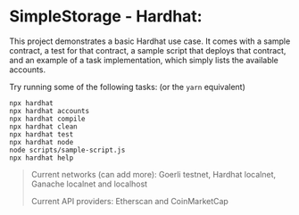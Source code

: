 # SimpleStorage - Hardhat:

This project demonstrates a basic Hardhat use case. It comes with a sample contract, a test for that contract, a sample script that deploys that contract, and an example of a task implementation, which simply lists the available accounts.

Try running some of the following tasks: (or the `yarn` equivalent)

```shell
npx hardhat
npx hardhat accounts
npx hardhat compile
npx hardhat clean
npx hardhat test
npx hardhat node
node scripts/sample-script.js
npx hardhat help
```

>Current networks (can add more): Goerli testnet, Hardhat localnet, Ganache localnet and localhost
>
>Current API providers: Etherscan and CoinMarketCap
